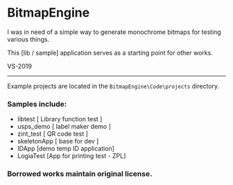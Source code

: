 

# BitmapEngine

I was in need of a simple way to generate monochrome bitmaps for testing various things.

This [lib / sample] application serves as a starting point for other works.

VS-2019

----

Example projects are located in the `BitmapEngine\Code\projects` directory.

### Samples include:
- libtest [ Library function test ]
- usps_demo [ label maker demo ]
- zint_test [ QR code test ]
- skeletonApp [ base for dev ]
- IDApp [demo temp ID application]
- LogiaTest [App for printing test - ZPL]


### Borrowed works maintain original license.